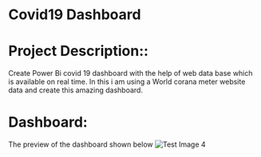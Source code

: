 # Covid19 Dashboard
# Project Description::
Create Power Bi covid 19 dashboard with the help of web data base which is available on real time.
In this i am using a World corana meter website data and create this amazing dashboard.
# Dashboard:
The preview of the dashboard shown below
![Test Image 4](https://github.com/HarryMishra/Covid19Dashboard/blob/main/Screenshot%20(81).png)
